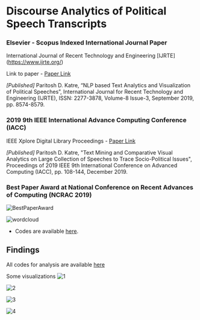 # Discourse Analytics of Political Speech Transcripts

### Elsevier - Scopus Indexed International Journal Paper

International Journal of Recent Technology and Engineering [IJRTE] (https://www.ijrte.org/)

Link to paper - [Paper Link](https://www.ijrte.org/wp-content/uploads/papers/v8i3/C6503098319.pdf)

*[Published]* Paritosh D. Katre, “NLP based Text Analytics and Visualization of Political Speeches”, International Journal for Recent Technology and Engineering (IJRTE), ISSN: 2277-3878, Volume-8 Issue-3, September 2019, pp. 8574-8579. 

### 2019 9th IEEE International Advance Computing Conference (IACC)

IEEE Xplore Digital Library Proceedings - [Paper Link](https://ieeexplore.ieee.org/document/8971605)

*[Published]* Paritosh D. Katre, "Text Mining and Comparative Visual Analytics on Large Collection of Speeches to Trace Socio-Political Issues",  Proceedings of 2019 IEEE 9th International Conference on Advanced Computing (IACC), pp. 108-144, December 2019.

### Best Paper Award at National Conference on Recent Advances of Computing (NCRAC 2019)
![BestPaperAward](https://raw.githubusercontent.com/katreparitosh/Discourse-Analytics-of-Political-Speeches/master/Findings/Best_Paper_Award.jpg)

![wordcloud](https://raw.githubusercontent.com/katreparitosh/Election-Campaign-Analytics/master/Word-Cloud/wordcloud.png)

  * Codes are available [here](https://github.com/katreparitosh/Election-Campaign-Analytics/tree/master/Code/Cleaning%20and%20Wrangling).

## Findings 
All codes for analysis are available [here](https://github.com/katreparitosh/Election-Campaign-Analytics/blob/master/Code/Analysis/Analysis.ipynb)

Some visualizations 
![1](https://github.com/katreparitosh/Election-Campaign-Analytics/blob/master/Findings/4.png)

![2](https://github.com/katreparitosh/Election-Campaign-Analytics/blob/master/Findings/5.png)

![3](https://github.com/katreparitosh/Election-Campaign-Analytics/blob/master/Findings/3.png)

![4](https://github.com/katreparitosh/Election-Campaign-Analytics/blob/master/Findings/6.png)
